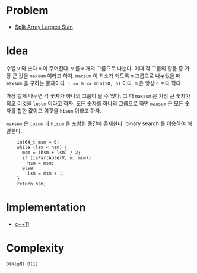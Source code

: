 # Problem

* [Split Array Largest Sum](https://leetcode.com/problems/split-array-largest-sum/)

# Idea

수열 `V` 와 숫자 `m` 이 주어진다. `V` 를 `m` 개의 그룹으로 나눈다.
이때 각 그룹의 합들 중 가장 큰 값을 `maxsum` 이라고 하자.  `maxsum` 이
최소가 되도록 `m` 그룹으로 나누었을 때 `maxsum` 을 구하는 문제이다. 
`1 <= m <= min(50, n)` 이다. `m` 은 항상 `n` 보다 작다.

가장 잘게 나누면 각 숫자가 하나의 그룹이 될 수 있다. 그 때 `maxsum` 은
가장 큰 숫자가 되고 이것을 `losum` 이라고 하자.  모든 숫자를 하나의
그룹으로 하면 `maxsum` 은 모든 숫자를 합한 값이고 이것을 `hisum`
이라고 하자.

`maxsum` 은 `losum` 과 `hisum` 을 포함한 중간에 존재한다. binary
search 를 이용하여 해결한다.

```
    int64_t msm = 0;
    while (lsm < hsm) {
      msm = (hsm + lsm) / 2;
      if (isPartAble(V, m, msm))
        hsm = msm;
      else
        lsm = msm + 1;
    }
    return hsm;
```

# Implementation

* [c++11](a.cpp)

# Complexity

```
O(NlgN) O(1)
```
